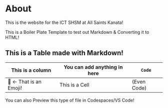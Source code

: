 # About

This is the website for the ICT SHSM at All Saints Kanata!

This is a Boiler Plate Template to test out Markdown & Converting it to HTML!


## This is a Table made with Markdown!

| This is a column       | You can add anything in here | ```Code```  |
|------------------------|------------------------------|-------------|
| 💽 <- That is an Emoji! | This is a Cell              | (Even Code) |


You can also Preview this type of file in Codespaces/VS Code! 